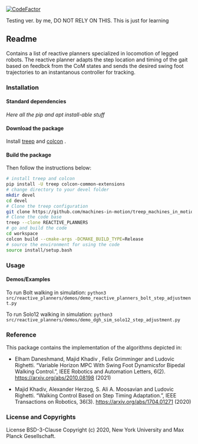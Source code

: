 [![CodeFactor](https://www.codefactor.io/repository/github/machines-in-motion/reactive_planners/badge/master?s=2265cf35a56607421790341030c3b894f59b1c28)](https://www.codefactor.io/repository/github/machines-in-motion/reactive_planners/overview/master)

Testing ver. by me, DO NOT RELY ON THIS. This is just for learning

Readme
------

Contains a list of reactive planners specialized in locomotion of legged robots. The reactive planner adapts the step location and timing of the gait based on feedbck from the CoM states and sends the desired swing foot trajectories to an instantanous controller for tracking.

### Installation

#### Standard dependencies

*Here all the pip and apt install-able stuff*

#### Download the package

Install
[treep](https://gitlab.is.tue.mpg.de/amd-clmc/treep)
and
[colcon](https://github.com/machines-in-motion/machines-in-motion.github.io/wiki/use_colcon)
.


#### Build the package


Then follow the instructions below:
```bash
# install treep and colcon
pip install -U treep colcon-common-extensions
# change directory to your devel folder
mkdir devel
cd devel
# Clone the treep configuration
git clone https://github.com/machines-in-motion/treep_machines_in_motion.git
# Clone the code base
treep --clone REACTIVE_PLANNERS
# go and build the code
cd workspace
colcon build --cmake-args -DCMAKE_BUILD_TYPE=Release
# source the environment for using the code
source install/setup.bash
```

### Usage

#### Demos/Examples

To run Bolt walking in simulation:
 `python3 src/reactive_planners/demos/demo_reactive_planners_bolt_step_adjustment.py`

To run Solo12 walking in simulation:
 `python3 src/reactive_planners/demos/demo_dgh_sim_solo12_step_adjustment.py`

### Reference

This package contains the implementation of the algorithms depicted in:

- Elham Daneshmand, Majid Khadiv , Felix Grimminger and Ludovic Righetti.
  “Variable Horizon MPC With Swing Foot Dynamicsfor Bipedal Walking Control.”,
  IEEE Robotics and Automation Letters, 6(2).
  https://arxiv.org/abs/2010.08198 (2021)

- Majid Khadiv, Alexander Herzog, S. Ali A. Moosavian and Ludovic Righetti.
  “Walking Control Based on Step Timing Adaptation.”,
  IEEE Transactions on Robotics, 36(3).
  https://arxiv.org/abs/1704.01271 (2020)

### License and Copyrights

License BSD-3-Clause
Copyright (c) 2020, New York University and Max Planck Gesellschaft.
